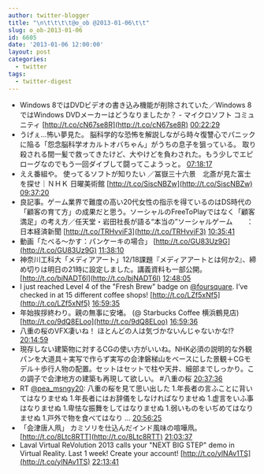```yaml
---
author: twitter-blogger
title: "\n\t\t\t\t@o_ob @2013-01-06\t\t"
slug: o_ob-2013-01-06
id: 6605
date: '2013-01-06 12:00:00'
layout: post
categories:
  - twitter
tags:
  - twitter-digest
---
```


*   Windows 8ではDVDビデオの書き込み機能が削除されていた／Windows 8ではWindows DVDメーカーはどうなりましたか？ - マイクロソフト コミュニティ [http://t.co/cN67se8R](http://t.co/cN67se8R) [00:22:29](http://twitter.com/o_ob/statuses/287579830172672001)
*   うげぇ...怖い夢見た。 脳科学的な恐怖を解説しながら時々復讐心でパニックに陥る「怨念脳科学オカルトオバちゃん」がうちの息子を狙っている。 取り殺される間一髪で救ってきたけど、大やけどを負わされた。もう少しでエピローグなのでもう一回ダイブして闘ってこようっと。 [07:18:17](http://twitter.com/o_ob/statuses/287684470851653632)
*   ええ番組や。 使ってるソフトが知りたい ／冨嶽三十六景　北斎が見た富士を探せ｜ＮＨＫ 日曜美術館 [http://t.co/SiscNBZw](http://t.co/SiscNBZw) [09:37:20](http://twitter.com/o_ob/statuses/287719464705871872)
*   良記事。ゲーム業界で難度の高い20代女性の指示を得ているのはDS時代の「顧客の育て方」の成果だと思う。ソーシャルのFreeToPlayではなく「顧客満足」の考え方／任天堂・岩田社長が語る“本当の”ソーシャルゲーム　　：日本経済新聞 [http://t.co/TRHvviF3](http://t.co/TRHvviF3) [10:35:41](http://twitter.com/o_ob/statuses/287734148184039424)
*   動画「たべる～かす：パンケーキの場合」 [http://t.co/GU83Uz9G](http://t.co/GU83Uz9G) [11:38:10](http://twitter.com/o_ob/statuses/287749872520658945)
*   神奈川工科大「メディアアート」12/18課題『メディアアートとは何か2』、締め切りは明日の21時に設定しました。講義資料も一部公開。 [http://t.co/bjNADT6l](http://t.co/bjNADT6l) [12:48:05](http://twitter.com/o_ob/statuses/287767466933882880)
*   I just reached Level 4 of the "Fresh Brew" badge on [@foursquare](http://twitter.com/foursquare). I’ve checked in at 15 different coffee shops! [http://t.co/LZf5xNf5](http://t.co/LZf5xNf5) [16:59:35](http://twitter.com/o_ob/statuses/287830761661407232)
*   年始挨拶終わり。親の無事に安堵。 (@ Starbucks Coffee 横浜鶴見店) [http://t.co/9dQ8ELoo](http://t.co/9dQ8ELoo) [16:59:36](http://twitter.com/o_ob/statuses/287830762651279360)
*   八重の桜のVFX凄いね！ ほとんどの人は気づかないんじゃないかな!? [20:14:59](http://twitter.com/o_ob/statuses/287879932179279872)
*   現存しない建築物に対するCGの使い方がいいね。NHK必須の説明的な外観パンを大道具＋実写で作らず実写の会津磐梯山をベースにした景観＋CGモデル＋歩行人物の配置。セットはセットで柱や天井、細部までしっかり。この調子で会津地方の建築も再現して欲しい。 #八重の桜 [20:37:36](http://twitter.com/o_ob/statuses/287885627360432128)
*   RT [@pea_msngy20](http://twitter.com/pea_msngy20): 八重の桜を見て思い出した 1.年長者の言ふことに背いてはなりませぬ 1.年長者にはお辞儀をしなければなりませぬ 1.虚言をいふ事はなりませぬ 1.卑怯な振舞をしてはなりませぬ 1.弱いものをいぢめてはなりませぬ 1.戸外で物を食べてはなり ... [20:56:25](http://twitter.com/o_ob/statuses/287890363014852609)
*   「会津唐人凧」 カミソリを仕込んだインド風味の喧嘩凧。 [http://t.co/8Ltc8RTT](http://t.co/8Ltc8RTT) [21:03:37](http://twitter.com/o_ob/statuses/287892174178222080)
*   Laval Virtual ReVolution 2013 calls your "NEXT BIG STEP" demo in Virtual Reality. Last 1 week! Create your account! [http://t.co/ylNAv1TS](http://t.co/ylNAv1TS) [22:13:41](http://twitter.com/o_ob/statuses/287909805119643648)